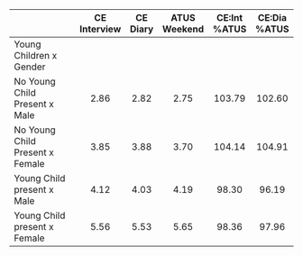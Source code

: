 
|                      | CE<br>Interview |  CE<br>Diary | ATUS<br>Weekend | CE:Int<br>%ATUS | CE:Dia<br>%ATUS |
| -------------------- | :----------: | :----------: | :----------: | :----------: | :----------: |
| Young Children x Gender |              |              |              |              |              |
| No Young Child Present x Male |         2.86 |         2.82 |         2.75 |       103.79 |       102.60 |
| No Young Child Present x Female |         3.85 |         3.88 |         3.70 |       104.14 |       104.91 |
| Young Child present x Male |         4.12 |         4.03 |         4.19 |        98.30 |        96.19 |
| Young Child present x Female |         5.56 |         5.53 |         5.65 |        98.36 |        97.96 |

